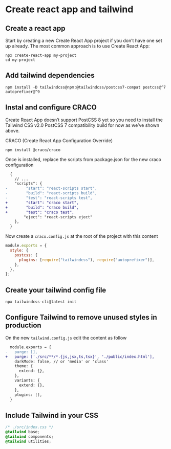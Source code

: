 # Create react app and tailwind

## Create a react app

Start by creating a new Create React App project if you don’t have one set up already. The most common approach is to use Create React App:

```
npx create-react-app my-project
cd my-project
```

## Add tailwind dependencies

```
npm install -D tailwindcss@npm:@tailwindcss/postcss7-compat postcss@^7 autoprefixer@^9
```

## Instal and configure CRACO

Create React App doesn’t support PostCSS 8 yet so you need to install the Tailwind CSS v2.0 PostCSS 7 compatibility build for now as we’ve shown above.

CRACO (Create React App Configuration Override)

```
npm install @craco/craco
```

Once is installed, replace the scripts from package.json for the new craco configuration

```diff
  {
    // ...
    "scripts": {
-        "start": "react-scripts start",
-        "build": "react-scripts build",
-        "test": "react-scripts test",
+        "start": "craco start",
+        "build": "craco build",
+        "test": "craco test",
        "eject": "react-scripts eject"
    },
  }
```

Now create a `craco.config.js` at the root of the project with this content

```js
module.exports = {
  style: {
    postcss: {
      plugins: [require("tailwindcss"), require("autoprefixer")],
    },
  },
};
```

## Create your tailwind config file

```
npx tailwindcss-cli@latest init
```

## Configure Tailwind to remove unused styles in production

On the new `tailwind.config.js` edit the content as follow

```diff
  module.exports = {
-   purge: [],
+   purge: ['./src/**/*.{js,jsx,ts,tsx}', './public/index.html'],
    darkMode: false, // or 'media' or 'class'
    theme: {
      extend: {},
    },
    variants: {
      extend: {},
    },
    plugins: [],
  }
```

## Include Tailwind in your CSS

```css
/* ./src/index.css */
@tailwind base;
@tailwind components;
@tailwind utilities;
```
